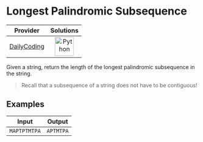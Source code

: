 # Longest Palindromic Subsequence

<!-- INFO TABLE BEGIN -->

| Provider                                              | Solutions                                                                                                                                        |
| :---------------------------------------------------: | :----------------------------------------------------------------------------------------------------------------------------------------------: |
| [DailyCoding](../../../docs/providers/DailyCoding.md) | [<img src="https://res.cloudinary.com/rascaltwo/image/upload/v1631924087/python_xzdlti.svg" alt="Python" title="Python" width="50" />](solve.py) |

<!-- INFO TABLE END -->

Given a string, return the length of the longest palindromic subsequence in the string.

> Recall that a subsequence of a string does not have to be contiguous!

## Examples

| Input        | Output    |
| ------------ | --------- |
| `MAPTPTMTPA` | `APTMTPA` |
